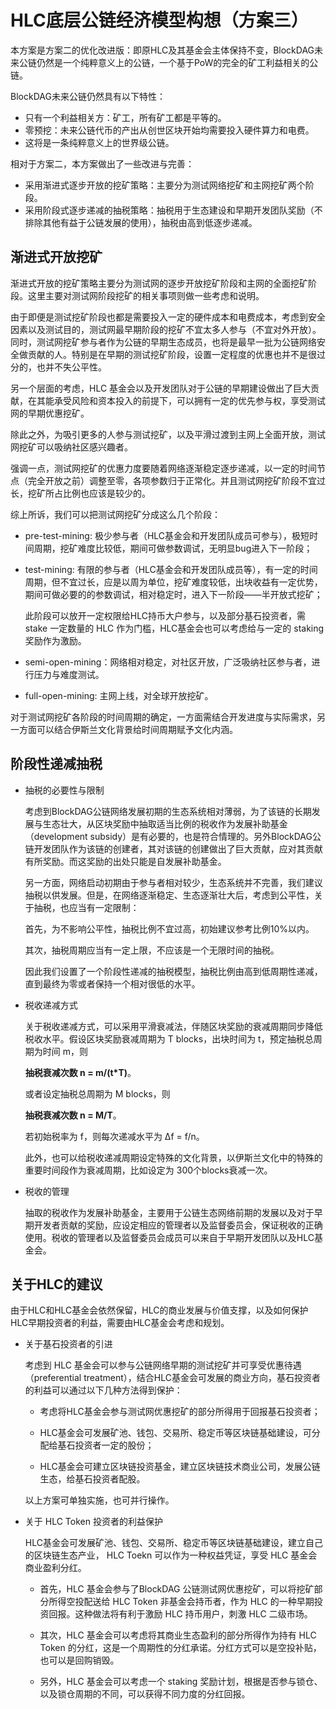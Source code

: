 # HLC底层公链经济模型构想（方案三）

本方案是方案二的优化改进版：即原HLC及其基金会主体保持不变，BlockDAG未来公链仍然是一个纯粹意义上的公链，一个基于PoW的完全的矿工利益相关的公链。

BlockDAG未来公链仍然具有以下特性：

* 只有一个利益相关方：矿工，所有矿工都是平等的。
* 零预挖：未来公链代币的产出从创世区块开始均需要投入硬件算力和电费。
* 这将是一条纯粹意义上的世界级公链。

相对于方案二，本方案做出了一些改进与完善：
* 采用渐进式逐步开放的挖矿策略：主要分为测试网络挖矿和主网挖矿两个阶段。
* 采用阶段式逐步递减的抽税策略：抽税用于生态建设和早期开发团队奖励（不排除其他有益于公链发展的使用），抽税由高到低逐步递减。

## 渐进式开放挖矿

渐进式开放的挖矿策略主要分为测试网的逐步开放挖矿阶段和主网的全面挖矿阶段。这里主要对测试网阶段挖矿的相关事项则做一些考虑和说明。

由于即便是测试挖矿阶段也都是需要投入一定的硬件成本和电费成本，考虑到安全因素以及测试目的，测试网最早期阶段的挖矿不宜太多人参与（不宜对外开放）。同时，测试网挖矿参与者作为公链的早期生态成员，也将是最早一批为公链网络安全做贡献的人。特别是在早期的测试挖矿阶段，设置一定程度的优惠也并不是很过分的，也并不失公平性。

另一个层面的考虑，HLC 基金会以及开发团队对于公链的早期建设做出了巨大贡献，在其能承受风险和资本投入的前提下，可以拥有一定的优先参与权，享受测试网的早期优惠挖矿。

除此之外，为吸引更多的人参与测试挖矿，以及平滑过渡到主网上全面开放，测试网挖矿可以吸纳社区感兴趣者。 

强调一点，测试网挖矿的优惠力度要随着网络逐渐稳定逐步递减，以一定的时间节点（完全开放之前）调整至零，各项参数归于正常化。并且测试网挖矿阶段不宜过长，挖矿所占比例也应该是较少的。

综上所诉，我们可以把测试网挖矿分成这么几个阶段：

* pre-test-mining: 极少参与者（HLC基金会和开发团队成员可参与），极短时间周期，挖矿难度比较低，期间可做参数调试，无明显bug进入下一阶段；

* test-mining: 有限的参与者（HLC基金会和开发团队成员等），有一定的时间周期，但不宜过长，应是以周为单位，挖矿难度较低，出块收益有一定优势，期间可做必要的的参数调试，相对稳定时，进入下一阶段——半开放式挖矿；

  此阶段可以放开一定权限给HLC持币大户参与，以及部分基石投资者，需 stake 一定数量的 HLC 作为门槛，HLC基金会也可以考虑给与一定的 staking 奖励作为激励。
  
* semi-open-mining：网络相对稳定，对社区开放，广泛吸纳社区参与者，进行压力与难度测试。

* full-open-mining: 主网上线，对全球开放挖矿。

对于测试网挖矿各阶段的时间周期的确定，一方面需结合开发进度与实际需求，另一方面可以结合伊斯兰文化背景给时间周期赋予文化内涵。

## 阶段性递减抽税 

* 抽税的必要性与限制

  考虑到BlockDAG公链网络发展初期的生态系统相对薄弱，为了该链的长期发展与生态壮大，从区块奖励中抽取适当比例的税收作为发展补助基金（development subsidy）是有必要的，也是符合情理的。另外BlockDAG公链开发团队作为该链的创建者，其对该链的创建做出了巨大贡献，应对其贡献有所奖励。而这奖励的出处只能是自发展补助基金。

  另一方面，网络启动初期由于参与者相对较少，生态系统并不完善，我们建议抽税以供发展。但是，在网络逐渐稳定、生态逐渐壮大后，考虑到公平性，关于抽税，也应当有一定限制：

  首先，为不影响公平性，抽税比例不宜过高，初始建议参考比例10%以内。

  其次，抽税周期应当有一定上限，不应该是一个无限时间的抽税。

  因此我们设置了一个阶段性递减的抽税模型，抽税比例由高到低周期性递减，直到最终为零或者保持一个相对很低的水平。

* 税收递减方式

  关于税收递减方式，可以采用平滑衰减法，伴随区块奖励的衰减周期同步降低税收水平。假设区块奖励衰减周期为 T blocks，出块时间为 t，预定抽税总周期为时间 m，则

  **抽税衰减次数 n = m/(t\*T)**。

  或者设定抽税总周期为 M blocks，则

  **抽税衰减次数 n = M/T**。

  若初始税率为 f，则每次递减水平为 Δf = f/n。

  此外，也可以给税收递减周期设定特殊的文化背景，以伊斯兰文化中的特殊的重要时间段作为衰减周期，比如设定为 300个blocks衰减一次。

* 税收的管理

  抽取的税收作为发展补助基金，主要用于公链生态网络前期的发展以及对于早期开发者贡献的奖励，应设定相应的管理者以及监督委员会，保证税收的正确使用。税收的管理者以及监督委员会成员可以来自于早期开发团队以及HLC基金会。


## 关于HLC的建议

由于HLC和HLC基金会依然保留，HLC的商业发展与价值支撑，以及如何保护HLC早期投资者的利益，需要由HLC基金会考虑和规划。

* 关于基石投资者的引进

  考虑到 HLC 基金会可以参与公链网络早期的测试挖矿并可享受优惠待遇（preferential treatment），结合HLC基金会可发展的商业方向，基石投资者的利益可以通过以下几种方法得到保护：
  
  * 考虑将HLC基金会参与测试网优惠挖矿的部分所得用于回报基石投资者；
  
  * HLC基金会可发展矿池、钱包、交易所、稳定币等区块链基础建设，可分配给基石投资者一定的股份；
  
  * HLC基金会可建立区块链投资基金，建立区块链技术商业公司，发展公链生态，给基石投资者配股。
  
  以上方案可单独实施，也可并行操作。
  
* 关于 HLC Token 投资者的利益保护

  HLC基金会可发展矿池、钱包、交易所、稳定币等区块链基础建设，建立自己的区块链生态产业， HLC Toekn 可以作为一种权益凭证，享受 HLC 基金会商业盈利分红。
  
  * 首先，HLC 基金会参与了BlockDAG 公链测试网优惠挖矿，可以将挖矿部分所得空投配送给 HLC Token 非基金会持币者，作为 HLC 的一种早期投资回报。这种做法将有利于激励 HLC 持币用户，刺激 HLC 二级市场。
  
  * 其次，HLC 基金会可以考虑将其商业生态盈利的部分所得作为持有 HLC Token 的分红，这是一个周期性的分红承诺。分红方式可以是空投补贴，也可以是回购销毁。
  
  * 另外，HLC 基金会可以考虑一个 staking 奖励计划，根据是否参与锁仓、以及锁仓周期的不同，可以获得不同力度的分红回报。

  
